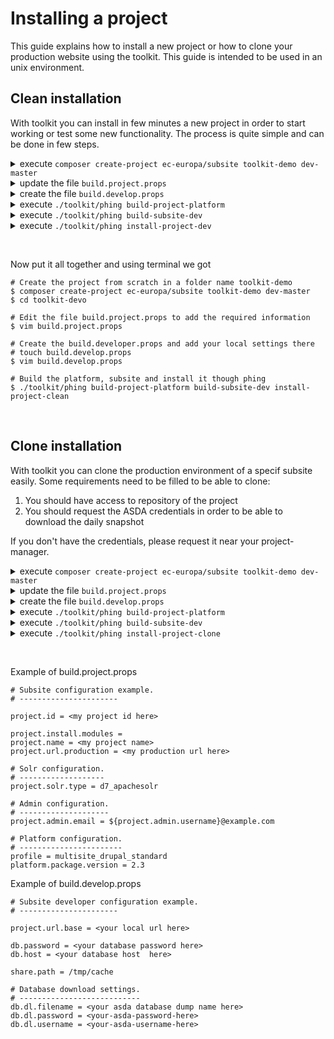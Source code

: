 # Installing a project
This guide explains how to install a new project or how to 
clone your production website using the toolkit. This guide is intended to be
used in an unix environment.

## Clean installation
With toolkit you can install in few minutes a new project in order to start working
or test some new functionality. The process is quite simple and can be done in
few steps.


<details>
    <summary>execute <code>composer create-project ec-europa/subsite toolkit-demo dev-master</code></summary>
    <p>Toolkit provide a package to make all process easier, this will download and
    install all the tools you need to start working in your project.</p>

</details>
<details>
    <summary>update the file <code>build.project.props</code></summary>
    <p>You should provide in the root of your project a file name build.project.props
    with the global information for your project like: Project ID, platform
    version or Production URL</p>
    <p>You can see an example bellow.</p>
    > Please check this [page](/docs) for more information.

</details>
<details>
    <summary>create the file <code>build.develop.props</code></summary>
    <p>This file should include your local environment information like: data
    connection, website url and others. This file should <strong>never
    be commited to repository</strong>, it is intended to hold private
    information that should not be shared.</p>
    <p>You can see an example bellow.</p>

</details>
<details>
    <summary>execute <code>./toolkit/phing build-project-platform</code></summary>
    <p>Toolkit provide a phing target to build the platform, please refer to targets documentation
    get more details.</p>

</details>
<details>
    <summary>execute <code>./toolkit/phing build-subsite-dev</code></summary>
    <p>Toolkit provide a phing target to build your project, please refer to targets documentation
    get more details.</p>

</details>
<details>
    <summary>execute <code>./toolkit/phing install-project-dev</code></summary>
    <p>Toolkit provide a phing target to install your subsite project, please refer to
    targets documentation get more details.</p>

</details>

&nbsp;

<p>Now put it all together and using terminal we got</p>

```
# Create the project from scratch in a folder name toolkit-demo
$ composer create-project ec-europa/subsite toolkit-demo dev-master
$ cd toolkit-devo

# Edit the file build.project.props to add the required information 
$ vim build.project.props

# Create the build.developer.props and add your local settings there
# touch build.develop.props
$ vim build.develop.props

# Build the platform, subsite and install it though phing
$ ./toolkit/phing build-project-platform build-subsite-dev install-project-clean
```
&nbsp;

## Clone installation
With toolkit you can clone the  production environment of a specif subsite easily.
Some requirements need to be filled to be able to clone:
1. You should have access to repository of the project
2. You should request the ASDA credentials in order to be able to download the daily snapshot

If you don't have the credentials, please request it near your project-manager. 

<details>
    <summary>execute <code>composer create-project ec-europa/subsite toolkit-demo dev-master</code></summary>
    <p>Toolkit provide a package to make all process easier, this will download and
    install all the tools you need to start working in your project.</p>

</details>
<details>
    <summary>update the file <code>build.project.props</code></summary>
    <p>You should provide in the root of your project a file name build.project.props
    with the global information for your project like: Project ID, platform
    version or Production URL</p>
    <p>You can see an example bellow.</p>
    > Please check this [page](/docs) for more information.

</details>
<details>
    <summary>create the file <code>build.develop.props</code></summary>
    <p>This file should include your local environment information like: data
    connection, website url and others. This file should <strong>never
    be commited to repository</strong>, it is intended to hold private
    information that should not be shared.</p>
    <p>You can see an example bellow.</p>

</details>
<details>
    <summary>execute <code>./toolkit/phing build-project-platform</code></summary>
    <p>Toolkit provide a phing target to build the platform, please refer to targets documentation
    get more details.</p>

</details>
<details>
    <summary>execute <code>./toolkit/phing build-subsite-dev</code></summary>
    <p>Toolkit provide a phing target to build your project, please refer to targets documentation
    get more details.</p>
</details>
<details>
    <summary>execute <code>./toolkit/phing install-project-clone</code></summary>
    <p>Toolkit provide a phing target to clone your subsite project, please refer to
    targets documentation get more details.</p>

</details>


<p>
&nbsp;

<p>Example of build.project.props</p>

```
# Subsite configuration example.
# ----------------------

project.id = <my project id here>

project.install.modules = 
project.name = <my project name>
project.url.production = <my production url here>

# Solr configuration.
# -------------------
project.solr.type = d7_apachesolr

# Admin configuration.
# --------------------
project.admin.email = ${project.admin.username}@example.com

# Platform configuration.
# -----------------------
profile = multisite_drupal_standard
platform.package.version = 2.3
```

<p>Example of build.develop.props</p>

```
# Subsite developer configuration example.
# ----------------------

project.url.base = <your local url here>

db.password = <your database password here>
db.host = <your database host  here>

share.path = /tmp/cache

# Database download settings.
# ---------------------------
db.dl.filename = <your asda database dump name here>
db.dl.password = <your-asda-password-here>
db.dl.username = <your-asda-username-here>
```
